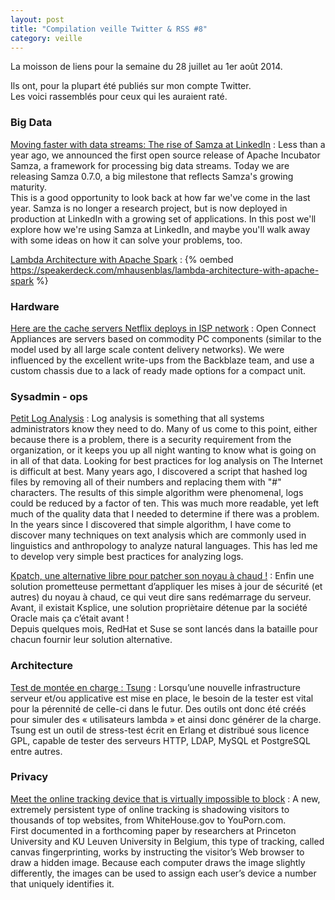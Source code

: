 ```yaml
---
layout: post
title: "Compilation veille Twitter & RSS #8"
category: veille
---
```


La moisson de liens pour la semaine du 28 juillet au 1er août 2014.

Ils ont, pour la plupart été publiés sur mon compte Twitter.  
Les voici rassemblés pour ceux qui les auraient raté.

<!-- -->

### Big Data

[Moving faster with data streams: The rise of Samza at LinkedIn](http://engineering.linkedin.com/stream-processing/moving-faster-data-streams-rise-samza-linkedin)
:  Less than a year ago, we announced the first open source release of Apache Incubator Samza, a framework for processing big data streams. Today we are releasing Samza 0.7.0, a big milestone that reflects Samza's growing maturity.  
This is a good opportunity to look back at how far we've come in the last year. Samza is no longer a research project, but is now deployed in production at LinkedIn with a growing set of applications. In this post we'll explore how we're using Samza at LinkedIn, and maybe you'll walk away with some ideas on how it can solve your problems, too.

[Lambda Architecture with Apache Spark](https://speakerdeck.com/mhausenblas/lambda-architecture-with-apache-spark)
:  {% oembed https://speakerdeck.com/mhausenblas/lambda-architecture-with-apache-spark %}

### Hardware

[Here are the cache servers Netflix deploys in ISP network](https://www.netflix.com/openconnect/hardware?locale=en-EN)
:  Open Connect Appliances are servers based on commodity PC components (similar to the model used by all large scale content delivery networks). We were influenced by the excellent write-ups from the Backblaze team, and use a custom chassis due to a lack of ready made options for a compact unit.

### Sysadmin - ops

[Petit Log Analysis](http://crunchtools.com/software/petit/)
:  Log analysis is something that all systems administrators know they need to do. Many of us come to this point, either because there is a problem, there is a security requirement from the organization, or it keeps you up all night wanting to know what is going on in all of that data. Looking for best practices for log analysis on The Internet is difficult at best. Many years ago, I discovered a script that hashed log files by removing all of their numbers and replacing them with "#" characters. The results of this simple algorithm were phenomenal, logs could be reduced by a factor of ten. This was much more readable, yet left much of the quality data that I needed to determine if there was a problem. In the years since I discovered that simple algorithm, I have come to discover many techniques on text analysis which are commonly used in linguistics and anthropology to analyze natural languages. This has led me to develop very simple best practices for analyzing logs.

[Kpatch, une alternative libre pour patcher son noyau à chaud !](http://blog.incloudus.com/2014/kpatch-alternative-libre-patcher-noyau-chaud/)
:  Enfin une solution prometteuse permettant d’appliquer les mises à jour de sécurité (et autres) du noyau à chaud, ce qui veut dire sans redémarrage du serveur.  
Avant, il existait Ksplice, une solution propriètaire détenue par la société Oracle mais ça c’était avant !  
Depuis quelques mois, RedHat et Suse se sont lancés dans la bataille pour chacun fournir leur solution alternative.

### Architecture

[Test de montée en charge : Tsung](http://blog.grossemy.fr/tuto-test-de-monter-en-charge-tsung/)
:  Lorsqu’une nouvelle infrastructure serveur et/ou applicative est mise en place, le besoin de la tester est vital pour la pérennité de celle-ci dans le futur. Des outils ont donc été créés pour simuler des « utilisateurs lambda » et ainsi donc générer de la charge.  
Tsung est un outil de stress-test écrit en Erlang et distribué sous licence GPL, capable de tester des serveurs HTTP, LDAP, MySQL et PostgreSQL entre autres.

### Privacy

[Meet the online tracking device that is virtually impossible to block](http://www.propublica.org/article/meet-the-online-tracking-device-that-is-virtually-impossible-to-block)
:  A new, extremely persistent type of online tracking is shadowing visitors to thousands of top websites, from WhiteHouse.gov to YouPorn.com.  
First documented in a forthcoming paper by researchers at Princeton University and KU Leuven University in Belgium, this type of tracking, called canvas fingerprinting, works by instructing the visitor’s Web browser to draw a hidden image. Because each computer draws the image slightly differently, the images can be used to assign each user’s device a number that uniquely identifies it.

